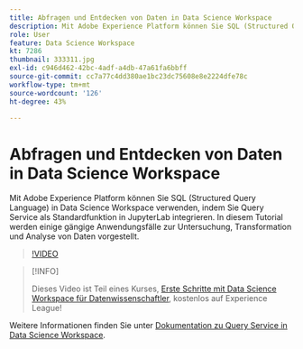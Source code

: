 ```yaml
---
title: Abfragen und Entdecken von Daten in Data Science Workspace
description: Mit Adobe Experience Platform können Sie SQL (Structured Query Language) in Data Science Workspace verwenden, indem Sie Query Service als Standardfunktion in JupyterLab integrieren.
role: User
feature: Data Science Workspace
kt: 7286
thumbnail: 333311.jpg
exl-id: c946d462-42bc-4adf-a4db-47a61fa6bbff
source-git-commit: cc7a77c4dd380ae1bc23dc75608e8e2224dfe78c
workflow-type: tm+mt
source-wordcount: '126'
ht-degree: 43%

---
```


# Abfragen und Entdecken von Daten in Data Science Workspace

Mit Adobe Experience Platform können Sie SQL (Structured Query Language) in Data Science Workspace verwenden, indem Sie Query Service als Standardfunktion in JupyterLab integrieren. In diesem Tutorial werden einige gängige Anwendungsfälle zur Untersuchung, Transformation und Analyse von Daten vorgestellt.

>[!VIDEO](https://video.tv.adobe.com/v/333311)

>[!INFO]
>
> Dieses Video ist Teil eines Kurses, [Erste Schritte mit Data Science Workspace für Datenwissenschaftler](https://experienceleague.adobe.com/?recommended=ExperiencePlatform-U-1-2021.1.dsw), kostenlos auf Experience League!

Weitere Informationen finden Sie unter [Dokumentation zu Query Service in Data Science Workspace](https://experienceleague.adobe.com/docs/experience-platform/data-science-workspace/jupyterlab/query-service.html).